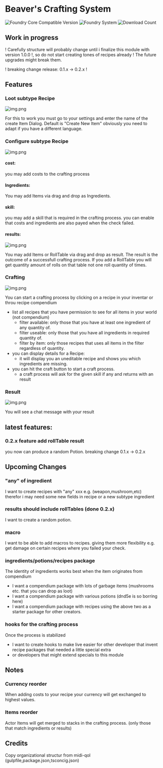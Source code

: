 # Beaver's Crafting System
![Foundry Core Compatible Version](https://img.shields.io/endpoint?url=https%3A%2F%2Ffoundryshields.com%2Fversion%3Fstyle%3Dflat%26url%3Dhttps%3A%2F%2Fgithub.com%2FAngryBeaver%2Fbeavers-crafting%2Freleases%2Flatest%2Fdownload%2Fmodule.json)
![Foundry System](https://img.shields.io/endpoint?url=https%3A%2F%2Ffoundryshields.com%2Fsystem%3FnameType%3Draw%26showVersion%3D1%26style%3Dflat%26url%3Dhttps%3A%2F%2Fraw.githubusercontent.com%2FAngryBeaver%2Fbeavers-crafting%2Fmain%2Fmodule.json)
![Download Count](https://img.shields.io/github/downloads/AngryBeaver/beavers-crafting/total?color=bright-green)

## Work in progress

! Carefully structure will probably change until i finalize this module with version 1.0.0 !, 
so do not start creating tones of recipes already ! The future upgrades might break them.

! breaking change release: 0.1.x -> 0.2.x !

## Features
### Loot subtype Recipe
![img.png](pictures/newItem.png)

For this to work you must go to your settings and enter the name of the create Item Dialog.
Default is "Create New Item" obviously you need to adapt if you have a different language.

### Configure subtype Recipe
![img.png](pictures/configure.png)

#### cost: 
you may add costs to the crafting process
#### Ingredients:


You may add Items via drag and drop as Ingredients.
#### skill: 
you may add a skill that is required in the crafting process.
you can enable that costs and ingredients are also payed when the check failed.
#### results:
![img.png](pictures/rollTable.png)

You may add Items or RollTable via drag and drop as result.
The result is the outcome of a successfull crafting process.
If you add a RollTable you will get quantity amount of rolls on that table not one roll quantity of times.

### Crafting
![img.png](pictures/crafting.png)

You can start a crafting process by clicking on a recipe in your inventar 
or throu recipe compendium
- list all recipes that you have permission to see for all items in your world (not compendium)
  - filter available: only those that you have at least one ingredient of any quantity of.
  - filter useable: only those that you have all ingredients in required quantity of.
  - filter by item: only those recipes that uses all items in the filter regardless of quantity.
- you can display details for a Recipe:
  - it will display you an uneditable recipe and shows you which ingredients are missing.
- you can hit the craft button to start a craft process.
  - a craft process will ask for the given skill if any and returns with an result
### Result
![img.png](pictures/result.png)

You will see a chat message with your result 

## latest features:
### 0.2.x feature add rollTable result
you now can produce a random Potion.
breaking change 0.1.x -> 0.2.x

## Upcoming Changes
### "any" of ingredient
I want to create recipes with "any" xxx e.g. (weapon,mushroom,etc) therefor i may need some new fields in recipe or a new subtype ingredient
### results should include rollTables (done 0.2.x)
I want to create a random potion.
### macro
I want to be able to add macros to recipes.
giving them more flexibility e.g. get damage on certain recipes where you failed your check.
### ingredients/potions/recipes package
The identity of ingredients works best when the item originates from compendium
- I want a compendium package with lots of garbage items (mushrooms etc. that you can drop as loot)
- I want a compendium package with various potions (dnd5e is so borring here)
- I want a compendium package with recipes using the above two as a starter package for other creators.
### hooks for the crafting process
Once the process is stabilized
- I want to create hooks to make live easier for other 
developer that invent recipe packages that needed a little special extra 
- or developers that might extend specials to this module


## Notes
### Currency reorder
When adding costs to your recipe your currency will get exchanged to highest values.
### Items reorder
Actor Items will get merged to stacks in the crafting process. 
(only those that match ingredients or results)


## Credits
Copy organizational structur from midi-qol (gulpfile,package.json,tsconcig.json)